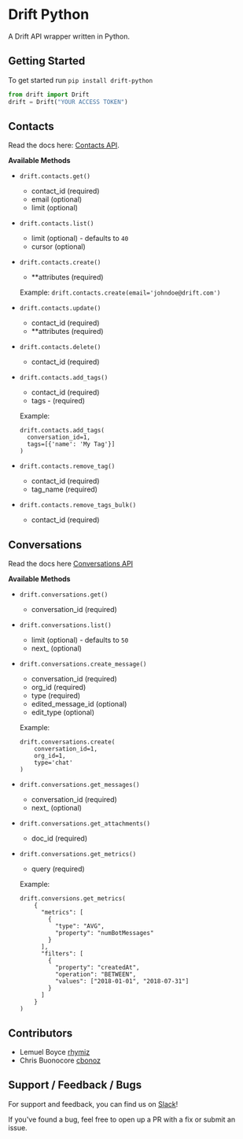 # Drift Python
A Drift API wrapper written in Python.


## Getting Started
To get started run `pip install drift-python`

```python
from drift import Drift
drift = Drift("YOUR ACCESS TOKEN")
```

## Contacts
Read the docs here: [Contacts API](https://devdocs.drift.com/docs/contact-model).

**Available Methods**

- `drift.contacts.get()`
    - contact_id (required)
    - email (optional)
    - limit (optional)

- `drift.contacts.list()`
    - limit (optional) - defaults to `40` 
    - cursor (optional)

- `drift.contacts.create()`
    - **attributes (required)
    
    Example:
    `drift.contacts.create(email='johndoe@drift.com')` 
    
- `drift.contacts.update()`
    - contact_id (required)
    - **attributes (required)

- `drift.contacts.delete()`
    - contact_id (required)
    
- `drift.contacts.add_tags()`
    - contact_id (required)
    - tags - (required)
    
    Example:
    ```
    drift.contacts.add_tags(
      conversation_id=1, 
      tags=[{'name': 'My Tag'}]
    )
    ```
    
- `drift.contacts.remove_tag()`
    - contact_id (required)
    - tag_name (required)
    
- `drift.contacts.remove_tags_bulk()`
    - contact_id (required)

## Conversations
Read the docs here [Conversations API](https://devdocs.drift.com/docs/conversation-overview)

**Available Methods**

- `drift.conversations.get()`
    - conversation_id (required)
    
- `drift.conversations.list()`
    - limit (optional) - defaults to `50`
    - next_ (optional)

- `drift.conversations.create_message()`
    - conversation_id (required)
    - org_id (required)
    - type (required)
    - edited_message_id (optional)
    - edit_type (optional)
    
    Example:
    ```
    drift.conversations.create(
        conversation_id=1,
        org_id=1,
        type='chat'
    )
    ```
    
- `drift.conversations.get_messages()`
    - conversation_id (required)
    - next_ (optional)

- `drift.conversations.get_attachments()`
    - doc_id (required)
    
- `drift.conversations.get_metrics()`
    - query (required)
    
    Example:
    ```
    drift.conversions.get_metrics(
        {
          "metrics": [
            {
              "type": "AVG",
              "property": "numBotMessages"
            }
          ],
          "filters": [
            {
              "property": "createdAt",
              "operation": "BETWEEN",
              "values": ["2018-01-01", "2018-07-31"]
            }
          ]
        }
    )
  
    ```
    
 
## Contributors
- Lemuel Boyce [rhymiz](https://github.com/rhymiz)
- Chris Buonocore [cbonoz](https://github.com/cbonoz)


## Support / Feedback / Bugs
For support and feedback, you can find us on [Slack](https://join.slack.com/t/devdrift/shared_invite/enQtMzg4MTI3NDk5NDQ0LWUwMWYzZTkyMmQ1YjdkNjkwZDg2Mzk2YjAyMDg4MWViYmIzZjVhZTczNDQwMDVjOGRjZGU5OTkxMWQ0ZGU0Mjg)!

If you've found a bug, feel free to open up a PR with a fix or submit an issue.